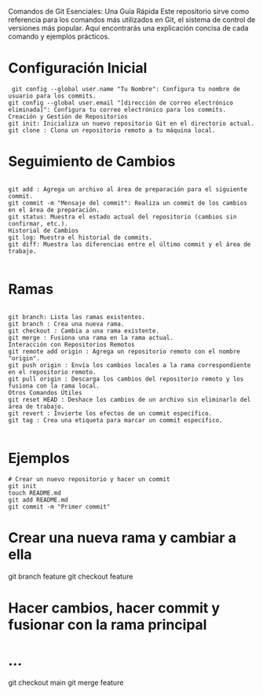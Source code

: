 Comandos de Git Esenciales: Una Guía Rápida
Este repositorio sirve como referencia para los comandos más utilizados en Git, el sistema de control de versiones más popular. Aquí encontrarás una explicación concisa de cada comando y ejemplos prácticos.

<h1>Configuración Inicial</h1>
<code> git config --global user.name "Tu Nombre": Configura tu nombre de usuario para los commits.
git config --global user.email "[dirección de correo electrónico eliminada]": Configura tu correo electrónico para los commits.
Creación y Gestión de Repositorios
git init: Inicializa un nuevo repositorio Git en el directorio actual.
git clone <url>: Clona un repositorio remoto a tu máquina local.
</code>
  
<h1>Seguimiento de Cambios</h1>
<code>
git add <archivo>: Agrega un archivo al área de preparación para el siguiente commit.
git commit -m "Mensaje del commit": Realiza un commit de los cambios en el área de preparación.
git status: Muestra el estado actual del repositorio (cambios sin confirmar, etc.).
Historial de Cambios
git log: Muestra el historial de commits.
git diff: Muestra las diferencias entre el último commit y el área de trabajo.
  </code>
<h1> Ramas </h1>
  <code>
git branch: Lista las ramas existentes.
git branch <nombre_rama>: Crea una nueva rama.
git checkout <nombre_rama>: Cambia a una rama existente.
git merge <nombre_rama>: Fusiona una rama en la rama actual.
Interacción con Repositorios Remotos
git remote add origin <url>: Agrega un repositorio remoto con el nombre "origin".
git push origin <nombre_rama>: Envía los cambios locales a la rama correspondiente en el repositorio remoto.
git pull origin <nombre_rama>: Descarga los cambios del repositorio remoto y los fusiona con la rama local.
Otros Comandos Útiles
git reset HEAD <archivo>: Deshace los cambios de un archivo sin eliminarlo del área de trabajo.
git revert <commit>: Invierte los efectos de un commit específico.
git tag <nombre_etiqueta>: Crea una etiqueta para marcar un commit específico.
  </code>
<h1> Ejemplos </h1>
<code># Crear un nuevo repositorio y hacer un commit
git init
touch README.md
git add README.md
git commit -m "Primer commit"
</code>

# Crear una nueva rama y cambiar a ella
git branch feature
git checkout feature

# Hacer cambios, hacer commit y fusionar con la rama principal
# ...
git checkout main
git merge feature</code>
